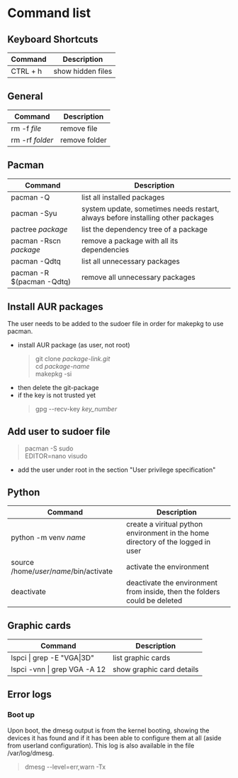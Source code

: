 # Command list

## Keyboard Shortcuts
Command | Description
---|---
CTRL + h | show hidden files

## General
Command | Description
---|---
rm -f *file* | remove file
rm -rf *folder* | remove folder

## Pacman
Command | Description
---|---
pacman -Q | list all installed packages
pacman -Syu | system update, sometimes needs restart, always before installing other packages
pactree *package* | list the dependency tree of a package
pacman -Rscn *package* | remove a package with all its dependencies
pacman -Qdtq | list all unnecessary packages
pacman -R $(pacman -Qdtq) | remove all unnecessary packages

## Install AUR packages
The user needs to be added to the sudoer file in order for makepkg to use pacman.
* install AUR package (as user, not root)
  > git clone *package-link.git*\
  > cd *package-name*\
  > makepkg -si
* then delete the git-package
* if the key is not trusted yet
  > gpg --recv-key *key_number*

## Add user to sudoer file
> pacman -S sudo\
> EDITOR=nano visudo
* add the user under root in the section "User privilege specification"

## Python
Command | Description
---|---
python -m venv *name* | create a viritual python environment in the home directory of the logged in user
source /home/*user*/*name*/bin/activate | activate the environment
deactivate | deactivate the environment from inside, then the folders could be deleted

## Graphic cards
Command | Description
---|---
lspci \| grep -E "VGA\|3D" | list graphic cards
lspci -vnn \| grep VGA -A 12 | show graphic card details

## Error logs

### Boot up
Upon boot, the dmesg output is from the kernel booting, showing the devices it has found and if it has been able to configure them at all (aside from userland configuration). This log is also available in the file /var/log/dmesg.
> dmesg --level=err,warn -Tx
